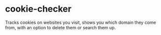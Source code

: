 # cookie-checker
Tracks cookies on websites you visit, shows you which domain they come from, with an option to delete them or search them up.
